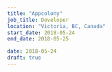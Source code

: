 ```yaml
---
title: "Appcolony"
job_title: Developer
location: "Victoria, BC, Canada"
start_date: 2018-05-24
end_date: 2018-05-25

date: 2018-05-24
draft: true
---
```


